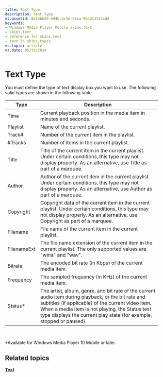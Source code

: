 ```yaml
---
title: Text Type
description: Text Type
ms.assetid: 0ef8b680-994b-4c5e-93ca-9642c2532cd4
keywords:
- Windows Media Player Mobile skins,text
- skins,text
- reference for skins,text
- text in skins,types
ms.topic: article
ms.date: 05/31/2018
---
```


# Text Type

You must define the type of text display box you want to use. The following valid types are shown in the following table.



| Type        | Description                                                                                                                                                                                                                                                                         |
|-------------|-------------------------------------------------------------------------------------------------------------------------------------------------------------------------------------------------------------------------------------------------------------------------------------|
| Time        | Current playback position in the media item in minutes and seconds.                                                                                                                                                                                                                 |
| Playlist    | Name of the current playlist.                                                                                                                                                                                                                                                       |
| Track\#     | Number of the current item in the playlist.                                                                                                                                                                                                                                         |
| \#Tracks    | Number of items in the current playlist.                                                                                                                                                                                                                                            |
| Title       | Title of the current item in the current playlist. Under certain conditions, this type may not display properly. As an alternative, use Title as part of a marquee.                                                                                                                 |
| Author      | Author of the current item in the current playlist. Under certain conditions, this type may not display properly. As an alternative, use Author as part of a marquee.                                                                                                               |
| Copyright   | Copyright data of the current item in the current playlist. Under certain conditions, this type may not display properly. As an alternative, use Copyright as part of a marquee.                                                                                                    |
| Filename    | File name of the current item in the current playlist.                                                                                                                                                                                                                              |
| FilenameExt | The file name extension of the current item in the current playlist. The only supported values are "wma" and "wav".                                                                                                                                                                 |
| Bitrate     | The encoded bit rate (in Kbps) of the current media item.                                                                                                                                                                                                                           |
| Frequency   | The sampled frequency (in KHz) of the current media item.                                                                                                                                                                                                                           |
| Status\*    | The artist, album, genre, and bit rate of the current audio item during playback, or the bit rate and subtitles (if applicable) of the current video item. When a media item is not playing, the Status text type displays the current play state (for example, stopped or paused). |



 

\*Available for Windows Media Player 10 Mobile or later.

## Related topics

<dl> <dt>

[**Text**](text.md)
</dt> </dl>

 

 





